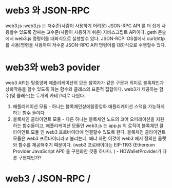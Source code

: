 # web3 와 JSON-RPC
web3.js :web3.js 는 저수준(사람이 사용하기 어려운) JSON-RPC API 를 더 쉽게 사용할수 있도록 감싸는 고수준(사람이 사용하기 쉬운) 자바스크립트 API이다. geth 콘솔에서 web3.js 명령어를 대화식으로 실행할수 있다.
JSON-RCP: OS셸에서 curl(http를 사용)명령을 사용하여 저수준 JSON-RPC API 명령어를 대화식으로 수행할수 있다. 
# web3와 web3 povider
web3 API는 탈중앙화 애플리케이션의 모든 참여자가 같은 구문과 의미로 블록체인과 상화작용을 할수 있도록 하는 함수와 클래스의 표준적 집합이다.
web3가 제공하는 함수(및 클래스)는 두개의 카테고리로 나뉜다. 
1) 애플리케이션 모듈 - 하나는 블록체인상에탈중앙화 애플리케이션 스택을 가능하게 하는 함수 들이다
2) 블록체인 클라이언트 모듈 - 다른 하나는 블록체인 노드의 코어 오퍼레이션을 지원하는 함수들이고, 
애플리케이션 모듈인 web3.js 는 app.js 의 로직이 블록체인 클라이언트 모듈 인 web3 프로바이더에 연결할수 있도록 한다.
블록체인 클라이언트 모듈은 web3 프로바이더라고 불리는데, 왜냐 하면 이것이 web3 에서 정의한 클랫와 함수를 제공해주기 때문이다. 
 (web3 프로바이더는 EIP-1193 (Ethereum Provider JavaScript API) 을 구현화한 것중 하나다. ) - HDWalletProvider가 다른 구현체인가?

# web3 / JSON-RPC / 